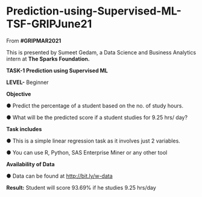 # Prediction-using-Supervised-ML-TSF-GRIPJune21
From <b>#GRIPMAR2021</b>

This is presented by Sumeet Gedam, a Data Science and Business Analytics intern at <b>The Sparks Foundation.</b>

<b>TASK-1 Prediction using Supervised ML</b>

<b>LEVEL-</b> Beginner

<b>Objective</b>

● Predict the percentage of a student based on the no. of study hours.

● What will be the predicted score if a student studies for 9.25 hrs/ day?

<b>Task includes</b>

● This is a simple linear regression task as it involves just 2 variables.

● You can use R, Python, SAS Enterprise Miner or any other tool

<b> Availability of Data</b>

● Data can be found at http://bit.ly/w-data 

<b>Result:</b> Student will score 93.69% if he studies 9.25 hrs/day




